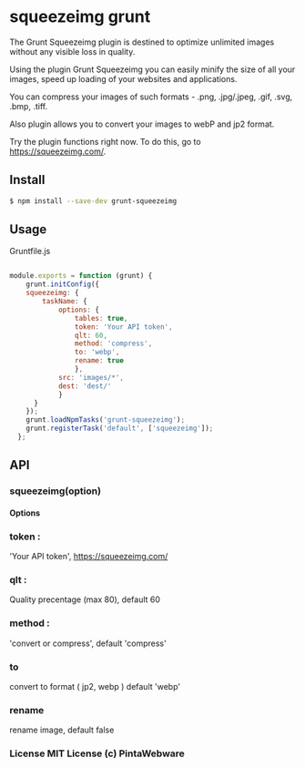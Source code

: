 # squeezeimg grunt

The Grunt Squeezeimg plugin is destined to optimize unlimited images without any visible loss in quality.

Using the plugin Grunt Squeezeimg you can easily minify the size of all your images, speed up loading of your websites and applications.

You can compress your images of such formats - .png, .jpg/.jpeg, .gif, .svg, .bmp, .tiff.

Also plugin allows you to convert your images to webP and jp2 format.

Try the plugin functions right now. To do this, go to https://squeezeimg.com/.

## Install

```sh
$ npm install --save-dev grunt-squeezeimg
```

## Usage

 Gruntfile.js 
```js

module.exports = function (grunt) {
    grunt.initConfig({
    squeezeimg: {
        taskName: {
            options: {
                tables: true,
                token: 'Your API token',
                qlt: 60,
                method: 'compress',
                to: 'webp',
                rename: true
                },
            src: 'images/*',
            dest: 'dest/'
            }
      }
    });
    grunt.loadNpmTasks('grunt-squeezeimg');
    grunt.registerTask('default', ['squeezeimg']);
  };

```

## API

### squeezeimg(option)

#### Options
### token : 
 'Your API token', https://squeezeimg.com/
### qlt :
 Quality precentage (max 80), default 60
### method : 
'convert or compress', default 'compress'
### to
convert to format ( jp2, webp ) default 'webp'
### rename 
rename image, default false


### License MIT License (c) PintaWebware